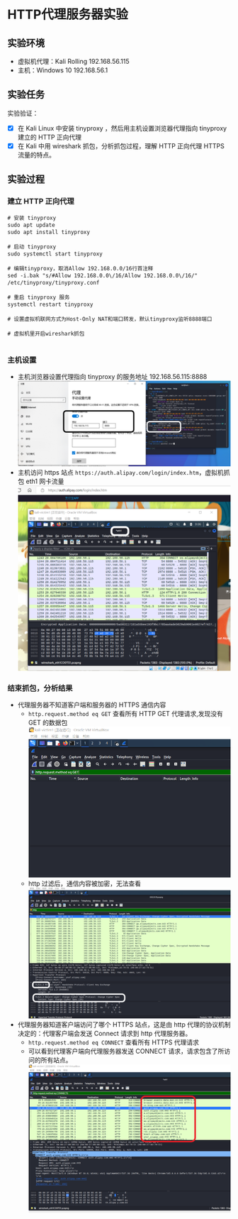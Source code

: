 # HTTP代理服务器实验 

## 实验环境

* 虚拟机代理：Kali Rolling 192.168.56.115
* 主机：Windows 10 192.168.56.1

## 实验任务
实验验证：
- [x] 在 Kali Linux 中安装 tinyproxy ，然后用主机设置浏览器代理指向 tinyproxy 建立的 HTTP 正向代理
- [x] 在 Kali 中用 wireshark 抓包，分析抓包过程，理解 HTTP 正向代理 HTTPS 流量的特点。

## 实验过程

### 建立 HTTP 正向代理

```shell
# 安装 tinyproxy
sudo apt update 
sudo apt install tinyproxy

# 启动 tinyproxy
sudo systemctl start tinyproxy

# 编辑tinyproxy，取消Allow 192.168.0.0/16行首注释
sed -i.bak "s/#Allow 192.168.0.0\/16/Allow 192.168.0.0\/16/" /etc/tinyproxy/tinyproxy.conf

# 重启 tinyproxy 服务
systemctl restart tinyproxy

# 设置虚拟机联网方式为Host-Only NAT和端口转发，默认tinyproxy监听8888端口

# 虚拟机里开启wireshark抓包


```
### 主机设置

* 主机浏览器设置代理指向 tinyproxy 的服务地址 192.168.56.115:8888
  ![](./img/proxy.png)
* 主机访问 https 站点 `https://auth.alipay.com/login/index.htm`，虚拟机抓包 eth1 网卡流量
  ![](./img/wireshark.png)

### 结束抓包，分析结果

* 代理服务器不知道客户端和服务器的 HTTPS 通信内容
    * `http.request.method eq GET` 查看所有 HTTP GET 代理请求,发现没有 GET 的数据包
        ![](./img/http-get.png)
    * http 过滤后，通信内容被加密，无法查看
        ![](./img/cipher.png)
* 代理服务器知道客户端访问了哪个 HTTPS 站点，这是由 http 代理的协议机制决定的：代理客户端会发送 Connect 请求到 http 代理服务器。
    * `http.request.method eq CONNECT` 查看所有 HTTPS 代理请求
    * 可以看到代理客户端向代理服务器发送 CONNECT 请求，请求包含了所访问的所有站点。
        ![](./img/http-connect.png)